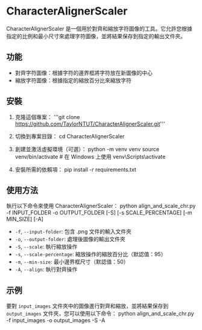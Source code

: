 # CharacterAlignerScaler

CharacterAlignerScaler 是一個用於對齊和縮放字符圖像的工具。它允許您根據指定的比例和最小尺寸來處理字符圖像，並將結果保存到指定的輸出文件夾。

## 功能

- 對齊字符圖像：根據字符的邊界框將字符放在新圖像的中心
- 縮放字符圖像：根據指定的縮放百分比來縮放字符

## 安裝

1. 克隆這個專案：
'''git clone https://github.com/TaylorNTUT/CharacterAlignerScaler.git'''

2. 切換到專案目錄：
cd CharacterAlignerScaler

3. 創建並激活虛擬環境（可選）：
python -m venv venv
source venv/bin/activate # 在 Windows 上使用 venv\Scripts\activate

4. 安裝所需的依賴項：
pip install -r requirements.txt


## 使用方法

執行以下命令來使用 CharacterAlignerScaler：
python align_and_scale_chr.py -f INPUT_FOLDER -o OUTPUT_FOLDER [-S] [-s SCALE_PERCENTAGE] [-m MIN_SIZE] [-A]

- `-f`, `--input-folder`: 包含 .png 文件的輸入文件夾
- `-o`, `--output-folder`: 處理後圖像的輸出文件夾
- `-S`, `--scale`: 執行縮放操作
- `-s`, `--scale-percentage`: 縮放操作的縮放百分比（默認值：95）
- `-m`, `--min-size`: 最小邊界框尺寸（默認值：50）
- `-A`, `--align`: 執行對齊操作

## 示例

要對 `input_images` 文件夾中的圖像進行對齊和縮放，並將結果保存到 `output_images` 文件夾，您可以使用以下命令：
python align_and_scale_chr.py -f input_images -o output_images -S -A






